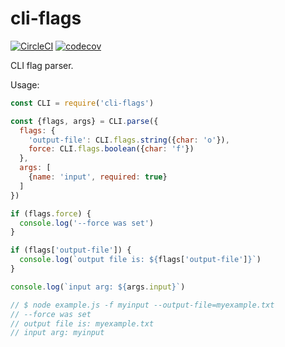 cli-flags
=========

[![CircleCI](https://circleci.com/gh/heroku/cli-flags/tree/master.svg?style=svg)](https://circleci.com/gh/heroku/cli-flags/tree/master)
[![codecov](https://codecov.io/gh/heroku/cli-flags/branch/master/graph/badge.svg)](https://codecov.io/gh/heroku/cli-flags)

CLI flag parser.

Usage:

```js
const CLI = require('cli-flags')

const {flags, args} = CLI.parse({
  flags: {
    'output-file': CLI.flags.string({char: 'o'}),
    force: CLI.flags.boolean({char: 'f'})
  },
  args: [
    {name: 'input', required: true}
  ]
})

if (flags.force) {
  console.log('--force was set')
}

if (flags['output-file']) {
  console.log(`output file is: ${flags['output-file']}`)
}

console.log(`input arg: ${args.input}`)

// $ node example.js -f myinput --output-file=myexample.txt
// --force was set
// output file is: myexample.txt
// input arg: myinput
```
